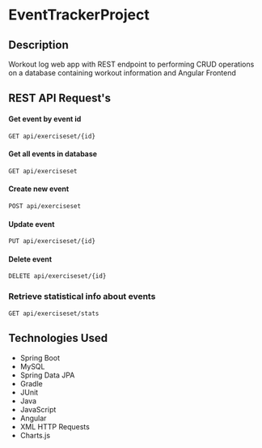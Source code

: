 # EventTrackerProject

## Description
Workout log web app with REST endpoint to performing CRUD operations on a database containing workout information and Angular Frontend


## REST API Request's

#### Get event by event id
`GET api/exerciseset/{id}`


#### Get all events in database
`GET api/exerciseset`


#### Create new event
`POST api/exerciseset`

#### Update event
`PUT api/exerciseset/{id}`

#### Delete event
`DELETE api/exerciseset/{id}`

### Retrieve statistical info about events
`GET api/exerciseset/stats`

## Technologies Used
- Spring Boot
- MySQL
- Spring Data JPA
- Gradle
- JUnit
- Java
- JavaScript
- Angular
- XML HTTP Requests
- Charts.js
